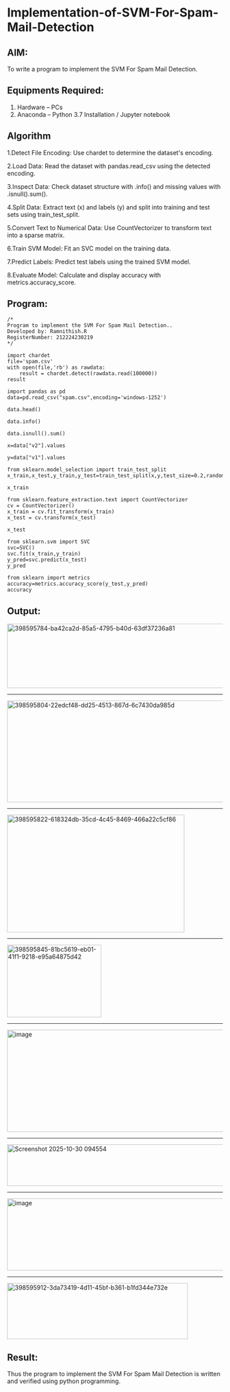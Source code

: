 # Implementation-of-SVM-For-Spam-Mail-Detection

## AIM:
To write a program to implement the SVM For Spam Mail Detection.

## Equipments Required:
1. Hardware – PCs
2. Anaconda – Python 3.7 Installation / Jupyter notebook

## Algorithm
1.Detect File Encoding: Use chardet to determine the dataset's encoding.

2.Load Data: Read the dataset with pandas.read_csv using the detected encoding.

3.Inspect Data: Check dataset structure with .info() and missing values with .isnull().sum().

4.Split Data: Extract text (x) and labels (y) and split into training and test sets using train_test_split.

5.Convert Text to Numerical Data: Use CountVectorizer to transform text into a sparse matrix.

6.Train SVM Model: Fit an SVC model on the training data.

7.Predict Labels: Predict test labels using the trained SVM model.

8.Evaluate Model: Calculate and display accuracy with metrics.accuracy_score.

## Program:
```
/*
Program to implement the SVM For Spam Mail Detection..
Developed by: Ramnithish.R 
RegisterNumber: 212224230219 
*/
```
```
import chardet
file='spam.csv'
with open(file,'rb') as rawdata:
    result = chardet.detect(rawdata.read(100000))
result
```
```
import pandas as pd
data=pd.read_csv("spam.csv",encoding='windows-1252')
```
```
data.head()
```
```
data.info()
```
```
data.isnull().sum()
```
```
x=data["v2"].values
```
```
y=data["v1"].values
```
```
from sklearn.model_selection import train_test_split
x_train,x_test,y_train,y_test=train_test_split(x,y,test_size=0.2,random_state=0)
```
```
x_train
```
```
from sklearn.feature_extraction.text import CountVectorizer
cv = CountVectorizer()
x_train = cv.fit_transform(x_train)
x_test = cv.transform(x_test)
```
```
x_test
```
```
from sklearn.svm import SVC
svc=SVC()
svc.fit(x_train,y_train)
y_pred=svc.predict(x_test)
y_pred
```
```
from sklearn import metrics
accuracy=metrics.accuracy_score(y_test,y_pred)
accuracy
```
## Output:
<img width="708" height="150" alt="398595784-ba42ca2d-85a5-4795-b40d-63df37236a81" src="https://github.com/user-attachments/assets/066cb921-0d21-4426-a4d0-c9da18093b06" />

----------------------------------------------------------------------------------------------------------------------------------------------------------------------------------
<img width="726" height="237" alt="398595804-22edcf48-dd25-4513-867d-6c7430da985d" src="https://github.com/user-attachments/assets/eb9a8a43-8cd1-49f1-8411-6a02580f1244" />

----------------------------------------------------------------------------------------------------------------------------------------------------------------------------------

<img width="414" height="274" alt="398595822-618324db-35cd-4c45-8469-466a22c5cf86" src="https://github.com/user-attachments/assets/18986a92-b54a-47a8-b39d-14d41195c35d" />

----------------------------------------------------------------------------------------------------------------------------------------------------------------------------------

<img width="220" height="169" alt="398595845-81bc5619-eb01-41f1-9218-e95a64875d42" src="https://github.com/user-attachments/assets/5df833d5-fc44-41f8-866c-0e74076bdfa5" />

----------------------------------------------------------------------------------------------------------------------------------------------------------------------------------


<img width="1347" height="238" alt="image" src="https://github.com/user-attachments/assets/a737c9ac-2505-4967-908c-4a89c2a6e1d7" />

----------------------------------------------------------------------------------------------------------------------------------------------------------------------------------

<img width="1340" height="97" alt="Screenshot 2025-10-30 094554" src="https://github.com/user-attachments/assets/7587e9b5-8f09-48d5-93c7-41ac836fb987" />

----------------------------------------------------------------------------------------------------------------------------------------------------------------------------------

<img width="1347" height="168" alt="image" src="https://github.com/user-attachments/assets/c027507a-00ed-4c3a-80b1-691aaa8b625d" />

----------------------------------------------------------------------------------------------------------------------------------------------------------------------------------

<img width="422" height="131" alt="398595912-3da73419-4d11-45bf-b361-b1fd344e732e" src="https://github.com/user-attachments/assets/8e2cc606-6971-4e5e-8982-ca041094e69d" />

## Result:
Thus the program to implement the SVM For Spam Mail Detection is written and verified using python programming.
